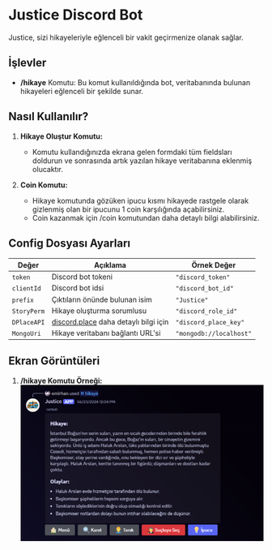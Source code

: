 # Justice Discord Bot

Justice, sizi hikayeleriyle eğlenceli bir vakit geçirmenize olanak sağlar.

## İşlevler

- **/hikaye** Komutu: Bu komut kullanıldığında bot, veritabanında bulunan hikayeleri eğlenceli bir şekilde sunar.

## Nasıl Kullanılır?

1. **Hikaye Oluştur Komutu:**
   - Komutu kullandığınızda ekrana gelen formdaki tüm fieldsları doldurun ve sonrasında artık yazılan hikaye veritabanına eklenmiş olucaktır.
   

2. **Coin Komutu:**
   - Hikaye komutunda gözüken ipucu kısmı hikayede rastgele olarak gizlenmiş olan bir ipucunu 1 coin karşılığında açabilirsiniz.
   - Coin kazanmak için /coin komutundan daha detaylı bilgi alabilirsiniz.

## Config Dosyası Ayarları

| Değer         | Açıklama                             | Örnek Değer        |
|---------------|--------------------------------------|---------------------|
| `token`       | Discord bot tokeni                    | `"discord_token"`  |
| `clientId`    | Discord bot idsi                      | `"discord_bot_id"` |
| `prefix`      | Çıktıların önünde bulunan isim           | `"Justice"`     |
| `StoryPerm`    | Hikaye oluşturma sorumlusu                      | `"discord_role_id"` |
| `DPlaceAPI`    | [discord.place](https://docs.discord.place) daha detaylı bilgi için                      | `"discord_place_key"` |
| `MongoUri` | Hikaye veritabanı bağlantı URL'si     | `"mongodb://localhost"` |

## Ekran Görüntüleri

1. **/hikaye Komutu Örneği:**
   ![Hikaye Komutu Örneği](screenshots/hikaye_command.png)

